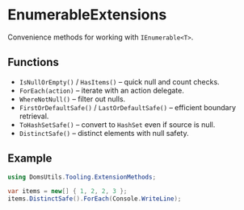 # EnumerableExtensions

Convenience methods for working with `IEnumerable<T>`.

## Functions

- `IsNullOrEmpty()` / `HasItems()` – quick null and count checks.
- `ForEach(action)` – iterate with an action delegate.
- `WhereNotNull()` – filter out nulls.
- `FirstOrDefaultSafe()` / `LastOrDefaultSafe()` – efficient boundary retrieval.
- `ToHashSetSafe()` – convert to `HashSet` even if source is null.
- `DistinctSafe()` – distinct elements with null safety.

## Example

```csharp
using DomsUtils.Tooling.ExtensionMethods;

var items = new[] { 1, 2, 2, 3 };
items.DistinctSafe().ForEach(Console.WriteLine);
```

